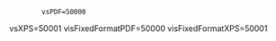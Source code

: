 


            vsPDF=50000
vsXPS=50001
visFixedFormatPDF=50000
visFixedFormatXPS=50001


                